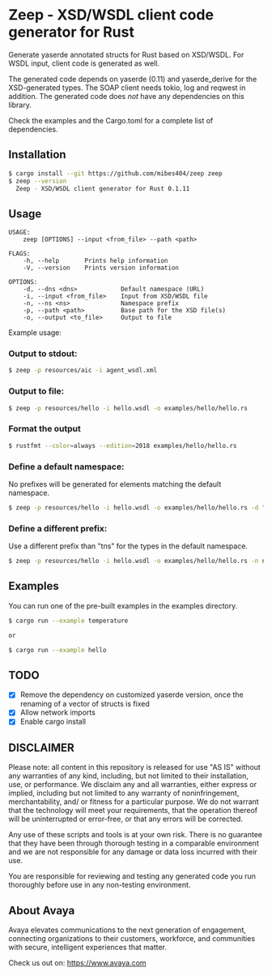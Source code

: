 # Zeep  - XSD/WSDL client code generator for Rust

Generate yaserde annotated structs for Rust based on XSD/WSDL. For WSDL input, client code is generated as well.

The generated code depends on yaserde (0.11) and yaserde_derive for the XSD-generated types. The SOAP client needs tokio, log and reqwest in addition. 
The generated code does *not* have any dependencies on this library.

Check the examples and the Cargo.toml for a complete list of dependencies.

## Installation

```bash
$ cargo install --git https://github.com/mibes404/zeep zeep
$ zeep --version
  Zeep - XSD/WSDL client generator for Rust 0.1.11
```

## Usage

```shell script
USAGE:
    zeep [OPTIONS] --input <from_file> --path <path>

FLAGS:
    -h, --help       Prints help information
    -V, --version    Prints version information

OPTIONS:
    -d, --dns <dns>            Default namespace (URL)
    -i, --input <from_file>    Input from XSD/WSDL file
    -n, --ns <ns>              Namespace prefix
    -p, --path <path>          Base path for the XSD file(s)
    -o, --output <to_file>     Output to file
```

Example usage:

### Output to stdout:
```bash
$ zeep -p resources/aic -i agent_wsdl.xml
```

### Output to file:
```bash
$ zeep -p resources/hello -i hello.wsdl -o examples/hello/hello.rs
```

### Format the output
```bash
$ rustfmt --color=always --edition=2018 examples/hello/hello.rs
```

### Define a default namespace:
No prefixes will be generated for elements matching the default namespace.

```bash
$ zeep -p resources/hello -i hello.wsdl -o examples/hello/hello.rs -d "http://learnwebservices.com/services/hello"
```

### Define a different prefix:
Use a different prefix than "tns" for the types in the default namespace.

```bash
$ zeep -p resources/hello -i hello.wsdl -o examples/hello/hello.rs -n ns1
```

## Examples

You can run one of the pre-built examples in the examples directory.

```bash
$ cargo run --example temperature 

or 

$ cargo run --example hello
```

## TODO

* [x] Remove the dependency on customized yaserde version, once the renaming of a vector of structs is fixed
* [x] Allow network imports 
* [x] Enable cargo install

## DISCLAIMER

Please note: all content in this repository is released for use "AS IS" without any warranties of any kind, including, but not limited to their installation, use, or performance. We disclaim any and all warranties, either express or implied, including but not limited to any warranty of noninfringement, merchantability, and/ or fitness for a particular purpose. We do not warrant that the technology will meet your requirements, that the operation thereof will be uninterrupted or error-free, or that any errors will be corrected.

Any use of these scripts and tools is at your own risk. There is no guarantee that they have been through thorough testing in a comparable environment and we are not responsible for any damage or data loss incurred with their use.

You are responsible for reviewing and testing any generated code you run thoroughly before use in any non-testing environment.

## About Avaya

Avaya elevates communications to the next generation of engagement, connecting organizations to their customers, workforce, and communities with secure, intelligent experiences that matter.

Check us out on: https://www.avaya.com